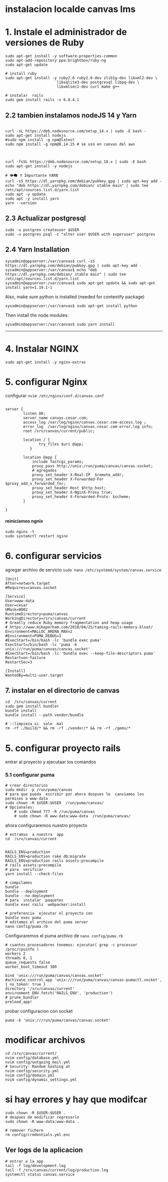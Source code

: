 # instalacion localde canvas lms


# 1. Instale el administrador de versiones de Ruby 


```shell
sudo apt-get install -y software-properties-common
sudo apt-add-repository ppa:brightbox/ruby-ng
sudo apt-get update

# install ruby
sudo apt-get install -y ruby2.6 ruby2.6-dev zlib1g-dev libxml2-dev \
                       libsqlite3-dev postgresql libpq-dev \
                       libxmlsec1-dev curl make g++

# instalar  rails                       
sudo gem install rails -v 6.0.4.1              

```  


## 2.2 tambien instalamos nodeJS 14 y Yarn
```shell

curl -sL https://deb.nodesource.com/setup_14.x | sudo -E bash -
sudo apt-get install nodejs
#sudo npm install -g npm@latest
sudo npm install -g npm@6.14.15 # se uso en canvas del aws



curl -fsSL https://deb.nodesource.com/setup_18.x | sudo -E bash 
sudo apt-get install -y nodejs

# 👁‍🗨 Y Importante YARN 
curl -sS https://dl.yarnpkg.com/debian/pubkey.gpg | sudo apt-key add -
echo "deb https://dl.yarnpkg.com/debian/ stable main" | sudo tee /etc/apt/sources.list.d/yarn.list
sudo apt -y update
sudo apt -y install yarn
yarn --version

```
## 2.3 Actualizar postgresql
```shell
sudo -u postgres createuser $USER
sudo -u postgres psql -c "alter user $USER with superuser" postgres
```

## 2.4 Yarn Installation
```shell
sysadmin@appserver:/var/canvas$ curl -sS https://dl.yarnpkg.com/debian/pubkey.gpg | sudo apt-key add -
sysadmin@appserver:/var/canvas$ echo "deb https://dl.yarnpkg.com/debian/ stable main" | sudo tee /etc/apt/sources.list.d/yarn.list
sysadmin@appserver:/var/canvas$ sudo apt-get update && sudo apt-get install yarn=1.19.1-1
```
Also, make sure python is installed (needed for contextify package)

```shell
sysadmin@appserver:/var/canvas$ sudo apt-get install python
```
Then install the node modules:

```shell
sysadmin@appserver:/var/canvas$ sudo yarn install
```
-- -----------------------------------------------------------------------

# 4. Instalar  NGINX 

```shell
sudo apt-get install -y nginx-extras
```

# 5. configurar Nginx
configurar `nvim /etc/nginx/conf.d/canvas.conf`

```shell

server {
        listen 80;
        server_name canvas.cesar.com;
        access_log /var/log/nginx/canvas.cesar.com-access.log ;
        error_log  /var/log/nginx/canvas.cesar.com-error.log info;
        root /srv/canvas/current/public;

        location / {
               try_files $uri @app;
           }

        location @app {
            include fastcgi_params;
            proxy_pass http://unix:/run/puma/canvas/canvas.socket;
            # agregados
            proxy_set_header X-Real-IP  $remote_addr;
            proxy_set_header X-Forwarded-For $proxy_add_x_forwarded_for;
            proxy_set_header Host $http_host;
            proxy_set_header X-NginX-Proxy true;
            proxy_set_header X-Forwarded-Proto: $scheme;
        }

}

```

#### reiniciamos ngnix
```shell
sudo nginx -t
sudo systemctl restart nginx
```

# 6. configurar servicios

agregar archivo de servicio `sudo nano /etc/systemd/system/canvas.service`

```shell
[Unit]
After=network.target
#Requires=canvas.socket

[Service]
User=www-data
User=cesar
UMask=0002
RuntimeDirectory=puma/canvas
WorkingDirectory=/srv/canvas/current
# Greatly reduce Ruby memory fragmentation and heap usage
# https://www.mikeperham.com/2018/04/25/taming-rails-memory-bloat/
Environment=MALLOC_ARENA_MAX=2
#Environment=PUMA_DEBUG=1
#ExecStart=/bin/bash -lc 'bundle exec puma'
ExecStart=/bin/bash -lc 'puma -b unix:///run/puma/canvas/canvas.socket'
#ExecStart=/bin/bash -lc 'bundle exec --keep-file-descriptors puma'
Restart=on-failure
RestartSec=3

[Install]
WantedBy=multi-user.target
```
## 7. instalar en el directorio de canvas
```shell
cd  /srv/canvas/current
sudo gem install bundler
bundle install
bundle install --path vendor/bundle

# ::limpieza si  sale  mal
rm -rf ./build/* && rm -rf ./vendor/* && rm -rf ./gems/*
```




# 5. configurar proyecto rails

entrar al proyecto y ejecutaar los comandos

### 5.1 configurar puma
```shell
# crear directorios
sudo mkdir -p /run/puma/canvas
# para que pueda  escribir por ahora despues le  canviamos los permisos a www-data
sudo chown -R $USER:$USER  /run/puma/canvas/
# Opcionales:
    # sudo chmod 777 -R /run/puma/canvas
    # sudo chown -R www-data:www-data  /run/puma/canvas/
```


ahora  configuraremos nuestro proyecto
```shell
# entramso  a nuestra  app
cd  /srv/canvas/current


RAILS_ENV=production
RAILS_ENV=production rake db:migrate
RAILS_ENV=production rails assets:precompile
# rails assets:precompile
# para  verificar
yarn install --check-files

# compilamos
bundle
bundle --deployment
bundle --no-deployment
# para  instalar  paquetes 
bundle exec rails  webpacker:install

# preferencia  ejecutar el proyecto con
bundle exec puma
# editamos el archivo del puma server
nano config/puma.rb
```
Configuraremos el puma
archivo de `nano config/puma.rb`

```shell
# cuantos procesadores tenemos: ejecutar( grep -c processor /proc/cpuinfo )
workers 2
threads 0, 1
queue_requests false
worker_boot_timeout 300

bind 'unix:///run/puma/canvas/canvas.socket'
#activate_control_app 'unix:///run/puma/canvas/canvas-pumactl.socket', { no_token: true }
directory '/srv/canvas/current'
environment ENV.fetch('RAILS_ENV', 'production')
# prune_bundler
preload_app!
```

probar configuracion con socket
```shell
puma -b 'unix:///run/puma/canvas/canvas.socket'
```


# modificar archivos
```shell
cd /srv/canvas/current/
nvim config/database.yml
nvim config/outgoing_mail.yml
# Security: Random hashing at 
nvim config/security.yml
nvim config/domain.yml
nvim config/dynamic_settings.yml
```

# si hay errores y hay que  modifcar
```shell
sudo chown -R $USER:$USER .
# despues de modificar regresarlo
sudo chown -R www-data:www-data .

# remover fichero
rm config/credentials.yml.enc
```
## Ver logs de la  aplicacion
```shell
# entrar a la app
tail -f log/development.log
tail -f /srv/canvas/current/log/production.log
systemctl status canvas.service
```
